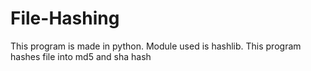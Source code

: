 # File-Hashing
This program is made in python. Module used is hashlib. This program hashes file into md5 and sha hash
